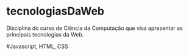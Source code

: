 # tecnologiasDaWeb

Disciplina do curso de Ciência da Computação que visa apresentar as principais tecnologias da Web.

#Javascript, HTML, CSS
